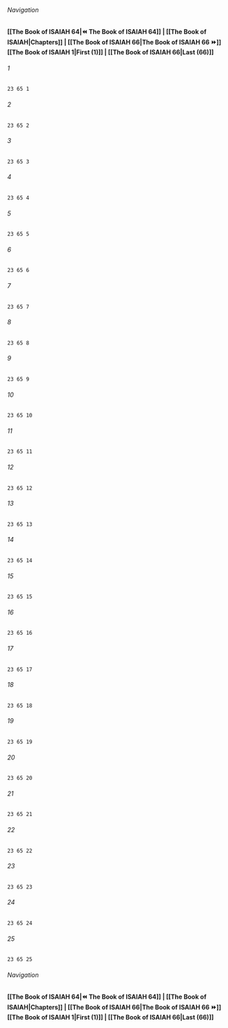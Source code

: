 
###### Navigation
**[[The Book of ISAIAH 64|⏪ The Book of ISAIAH 64]] | [[The Book of ISAIAH|Chapters]] | [[The Book of ISAIAH 66|The Book of ISAIAH 66 ⏩]]**
**[[The Book of ISAIAH 1|First (1)]] | [[The Book of ISAIAH 66|Last (66)]]**

###### 1
``` verse
23 65 1 
```
###### 2
``` verse
23 65 2 
```
###### 3
``` verse
23 65 3 
```
###### 4
``` verse
23 65 4 
```
###### 5
``` verse
23 65 5 
```
###### 6
``` verse
23 65 6 
```
###### 7
``` verse
23 65 7 
```
###### 8
``` verse
23 65 8 
```
###### 9
``` verse
23 65 9 
```
###### 10
``` verse
23 65 10 
```
###### 11
``` verse
23 65 11 
```
###### 12
``` verse
23 65 12 
```
###### 13
``` verse
23 65 13 
```
###### 14
``` verse
23 65 14 
```
###### 15
``` verse
23 65 15 
```
###### 16
``` verse
23 65 16 
```
###### 17
``` verse
23 65 17 
```
###### 18
``` verse
23 65 18 
```
###### 19
``` verse
23 65 19 
```
###### 20
``` verse
23 65 20 
```
###### 21
``` verse
23 65 21 
```
###### 22
``` verse
23 65 22 
```
###### 23
``` verse
23 65 23 
```
###### 24
``` verse
23 65 24 
```
###### 25
``` verse
23 65 25 
```

###### Navigation
**[[The Book of ISAIAH 64|⏪ The Book of ISAIAH 64]] | [[The Book of ISAIAH|Chapters]] | [[The Book of ISAIAH 66|The Book of ISAIAH 66 ⏩]]**
**[[The Book of ISAIAH 1|First (1)]] | [[The Book of ISAIAH 66|Last (66)]]**

